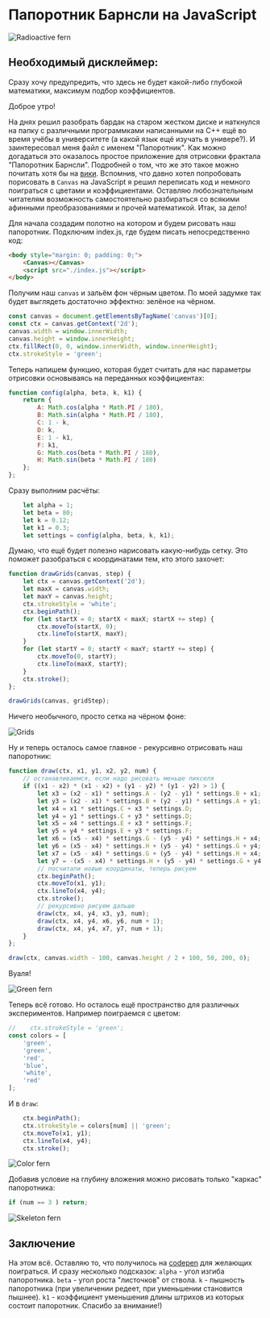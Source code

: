 # Папоротник Барнсли на JavaScript

![Radioactive fern](./img/main.png "Папоротник Барнсли")

## Необходимый дисклеймер:
Сразу хочу предупредить, что здесь не будет какой-либо глубокой математики, максимум подбор коэффициентов.

Доброе утро!

На днях решил разобрать бардак на старом жестком диске и наткнулся на папку с различными программками написанными на C++ ещё во время учёбы в университете (а какой язык ещё изучать в универе?). И заинтересовал меня файл с именем "Папоротник". Как можно догадаться это оказалось простое приложение для отрисовки фрактала "Папоротник Барнсли". Подробней о том, что же это такое можно почитать хотя бы на [вики](https://ru.wikipedia.org/wiki/%D0%9F%D0%B0%D0%BF%D0%BE%D1%80%D0%BE%D1%82%D0%BD%D0%B8%D0%BA_%D0%91%D0%B0%D1%80%D0%BD%D1%81%D0%BB%D0%B8 "Папоротник Барнсли"). Вспомнив, что давно хотел попробовать порисовать в `Canvas` на JavaScript я решил переписать код и немного поиграться с цветами и коэффициентами. Оставляю любознательным читателям возможность самостоятельно разбираться со всякими афинными преобразованиями и прочей математикой. Итак, за дело!

Для начала создадим полотно на котором и будем рисовать наш папоротник. Подключим index.js, где будем писать непосредственно код:

``` html
<body style="margin: 0; padding: 0;">
    <Canvas></Canvas>
    <script src="./index.js"></script>
</body>
```

Получим наш `canvas` и зальём фон чёрным цветом. По моей задумке так будет выглядеть достаточно эффектно: зелёное на чёрном.

```javascript
const canvas = document.getElementsByTagName('canvas')[0];
const ctx = canvas.getContext('2d');
canvas.width = window.innerWidth;
canvas.height = window.innerHeight;
ctx.fillRect(0, 0, window.innerWidth, window.innerHeight);
ctx.strokeStyle = 'green';
```

Теперь напишем функцию, которая будет считать для нас параметры отрисовки основываясь на переданных коэффициентах:

```javascript
function config(alpha, beta, k, k1) {
    return {
        A: Math.cos(alpha * Math.PI / 180),
        B: Math.sin(alpha * Math.PI / 180),
        C: 1 - k,
        D: k,
        E: 1 - k1,
        F: k1,
        G: Math.cos(beta * Math.PI / 180),
        H: Math.sin(beta * Math.PI / 180)
    };
};
```

Сразу выполним расчёты:

```javascript
    let alpha = 1;
    let beta = 80;
    let k = 0.12;
    let k1 = 0.3;
    let settings = config(alpha, beta, k, k1);
```

Думаю, что ещё будет полезно нарисовать какую-нибудь сетку. Это поможет разобраться с координатами тем, кто этого захочет:

```javascript
function drawGrids(canvas, step) {
    let ctx = canvas.getContext('2d');
    let maxX = canvas.width;
    let maxY = canvas.height;
    ctx.strokeStyle = 'white';
    ctx.beginPath();
    for (let startX = 0; startX < maxX; startX += step) {
        ctx.moveTo(startX, 0);
        ctx.lineTo(startX, maxY);
    }
    for (let startY = 0; startY < maxY; startY += step) {
        ctx.moveTo(0, startY);
        ctx.lineTo(maxX, startY);
    }
    ctx.stroke();
};

drawGrids(canvas, gridStep);
```

Ничего необычного, просто сетка на чёрном фоне:

![Grids](./img/grid.png "Сетка")

Ну и теперь осталось самое главное - рекурсивно отрисовать наш папоротник:

```javascript
function draw(ctx, x1, y1, x2, y2, num) {
    // останавливаемся, если надо рисовать меньше пикселя
    if ((x1 - x2) * (x1 - x2) + (y1 - y2) * (y1 - y2) > 1) {
        let x3 = (x2 - x1) * settings.A - (y2 - y1) * settings.B + x1;
        let y3 = (x2 - x1) * settings.B + (y2 - y1) * settings.A + y1;
        let x4 = x1 * settings.C + x3 * settings.D;
        let y4 = y1 * settings.C + y3 * settings.D;
        let x5 = x4 * settings.E + x3 * settings.F;
        let y5 = y4 * settings.E + y3 * settings.F;
        let x6 = (x5 - x4) * settings.G - (y5 - y4) * settings.H + x4;
        let y6 = (x5 - x4) * settings.H + (y5 - y4) * settings.G + y4;
        let x7 = (x5 - x4) * settings.G + (y5 - y4) * settings.H + x4;
        let y7 = -(x5 - x4) * settings.H + (y5 - y4) * settings.G + y4;
        // посчитали новые координаты, теперь рисуем
        ctx.beginPath();
        ctx.moveTo(x1, y1);
        ctx.lineTo(x4, y4);
        ctx.stroke();
        // рекурсивно рисуем дальше
        draw(ctx, x4, y4, x3, y3, num);
        draw(ctx, x4, y4, x6, y6, num + 1);
        draw(ctx, x4, y4, x7, y7, num + 1);
    }
};

draw(ctx, canvas.width - 100, canvas.height / 2 + 100, 50, 200, 0);
```

Вуаля!

![Green fern](./img/green.png "Зелёный папоротник")

Теперь всё готово. Но осталось ещё пространство для различных экспериментов. Например поиграемся с цветом:

```javascript
//    ctx.strokeStyle = 'green';
const colors = [
    'green',
    'green',
    'red',
    'blue',
    'white',
    'red'
];
```

И в `draw`:

```javascript
    ctx.beginPath();
    ctx.strokeStyle = colors[num] || 'green';
    ctx.moveTo(x1, y1);
    ctx.lineTo(x4, y4);
    ctx.stroke();
```

![Color fern](./img/rich.png "Папоротник. Игры с цветом")

Добавив условие на глубину вложения можно рисовать только "каркас" папоротника:
```javascript
if (num == 3 ) return;
```

![Skeleton fern](./img/skeleton.png "Папоротник. Каркас")

## Заключение
На этом всё. Оставляю то, что получилось на [codepen](https://codepen.io/kasimoka/pen/xzgmQy "Папоротник на codepen") для желающих поиграться. И сразу несколько подсказок:
`alpha` - угол изгиба папоротника.
`beta` - угол роста "листочков" от ствола.
`k` - пышность папоротника (при увеличении редеет, при уменьшении становится пышнее).
`k1` - коэффициент уменьшения длины штрихов из которых состоит папоротник.
Спасибо за внимание!)